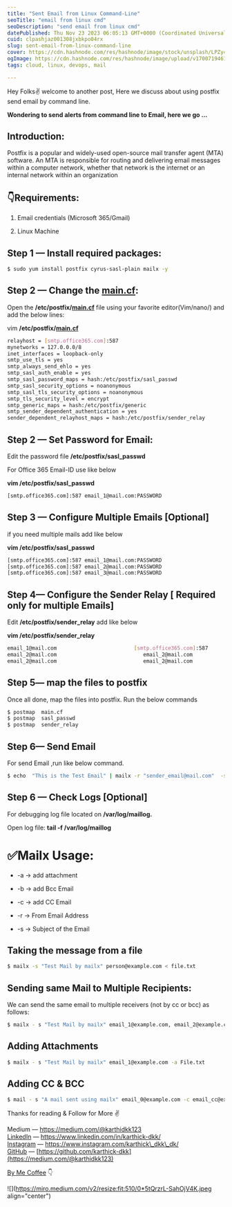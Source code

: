 ```yaml
---
title: "Sent Email from Linux Command-Line"
seoTitle: "email from linux cmd"
seoDescription: "send email from linux cmd"
datePublished: Thu Nov 23 2023 06:05:13 GMT+0000 (Coordinated Universal Time)
cuid: clpashjaz001308jxbkpo04rx
slug: sent-email-from-linux-command-line
cover: https://cdn.hashnode.com/res/hashnode/image/stock/unsplash/LPZy4da9aRo/upload/da37f65ad3a1d1f85ccfe269bae0fbf7.jpeg
ogImage: https://cdn.hashnode.com/res/hashnode/image/upload/v1700719461915/6ba74123-8701-4451-8bb0-e076d6a9bdef.png
tags: cloud, linux, devops, mail

---
```


Hey Folks✌️ welcome to another post, Here we discuss about using postfix send email by command line.

**Wondering to send alerts from command line to Email, here we go …**

## **Introduction:**

Postfix is a popular and widely-used open-source mail transfer agent (MTA) software. An MTA is responsible for routing and delivering email messages within a computer network, whether that network is the internet or an internal network within an organization

## **👇Requirements:**

1. Email credentials (Microsoft 365/Gmail)
    
2. Linux Machine
    

## **Step 1 — Install required packages:**

```bash
$ sudo yum install postfix cyrus-sasl-plain mailx -y
```

## **Step 2 — Change the** [**main.cf**](http://main.cf)**:**

Open the **/etc/postfix/**[**main.cf**](http://main.cf) file using your favorite editor(Vim/nano/) and add the below lines:

vim **/etc/postfix/**[**main.cf**](http://main.cf)

```bash
relayhost = [smtp.office365.com]:587
mynetworks = 127.0.0.0/8
inet_interfaces = loopback-only
smtp_use_tls = yes
smtp_always_send_ehlo = yes
smtp_sasl_auth_enable = yes
smtp_sasl_password_maps = hash:/etc/postfix/sasl_passwd
smtp_sasl_security_options = noanonymous
smtp_sasl_tls_security_options = noanonymous
smtp_tls_security_level = encrypt
smtp_generic_maps = hash:/etc/postfix/generic
smtp_sender_dependent_authentication = yes
sender_dependent_relayhost_maps = hash:/etc/postfix/sender_relay
```

## **Step 2 — Set Password for Email:**

Edit the password file **/etc/postfix/sasl\_passwd**

For Office 365 Email-ID use like below

**vim /etc/postfix/sasl\_passwd**

```bash
[smtp.office365.com]:587 email_1@mail.com:PASSWORD
```

## **Step 3 — Configure Multiple Emails \[Optional\]**

if you need multiple mails add like below

**vim /etc/postfix/sasl\_passwd**

```bash
[smtp.office365.com]:587 email_1@mail.com:PASSWORD
[smtp.office365.com]:587 email_2@mail.com:PASSWORD
[smtp.office365.com]:587 email_3@mail.com:PASSWORD
```

## **Step 4— Configure the Sender Relay \[ Required only for multiple Emails\]**

Edit **/etc/postfix/sender\_relay** add like below

**vim /etc/postfix/sender\_relay**

```bash
email_1@mail.com                         [smtp.office365.com]:587
email_2@mail.com                            email_2@mail.com
email_2@mail.com                            email_2@mail.com
```

## **Step 5— map the files to postfix**

Once all done, map the files into postfix. Run the below commands

```bash
$ postmap  main.cf
$ postmap  sasl_passwd
$ postmap  sender_relay
```

## **Step 6— Send Email**

For send Email ,run like below command.

```bash
$ echo  "This is the Test Email" | mailx -r "sender_email@mail.com"  -s "This test mail 98" recevier_email@mail.com
```

## **Step 6 — Check Logs \[Optional\]**

For debugging log file located on **/var/log/maillog.**

Open log file: **tail -f /var/log/maillog**

# **✅Mailx Usage:**

* \-a → add attachment
    
* \-b → add Bcc Email
    
* \-c → add CC Email
    
* \-r → From Email Address
    
* \-s → Subject of the Email
    

## **Taking the message from a file**

```bash
$ mailx -s "Test Mail by mailx" person@example.com < file.txt
```

## **Sending same Mail to Multiple Recipients:**

We can send the same email to multiple receivers (not by cc or bcc) as follows:

```bash
$ mailx - s "Test Mail by mailx" email_1@example.com, email_2@example.com < file.txt
```

## **Adding Attachments**

```bash
$ mailx - s "Test Mail by mailx" email_1@example.com -a File.txt
```

## **Adding CC & BCC**

```bash
$ mail - s "A mail sent using mailx" email_0@example.com -c email_cc@example.com -b email_bcc@example.com
```

Thanks for reading & Follow for More ✌️

Medium — [https://medium.com/@karthidkk123  
LinkedIn](https://medium.com/@karthidkk123) — [https://www.linkedin.com/in/karthick-dkk/  
Instagram](https://medium.com/@karthidkk123) — [https://www.instagram.com/karthick\_dkk\_dk/  
GitHub](https://medium.com/@karthidkk123) — [https://github.com/karthick-dkk](https://medium.com/@karthidkk123)

[By Me Coffee](https://www.buymeacoffee.com/karthidkk1Q) 👇

![](https://miro.medium.com/v2/resize:fit:510/0*5tQrzrL-SahOjV4K.jpeg align="center")